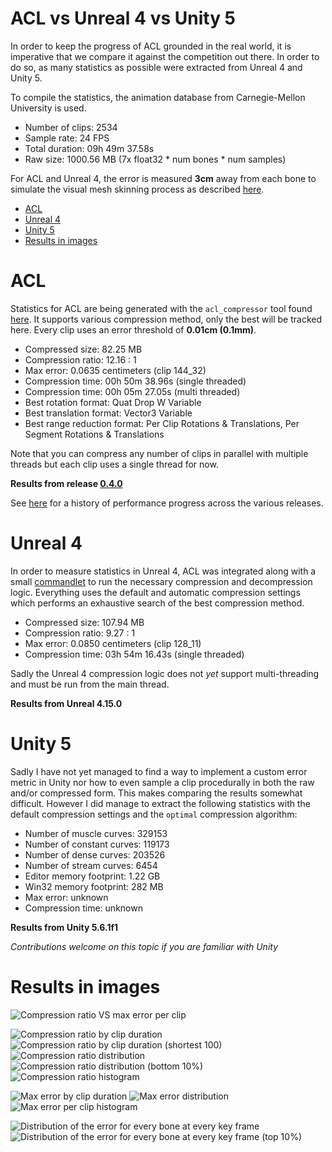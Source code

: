 # ACL vs Unreal 4 vs Unity 5

In order to keep the progress of ACL grounded in the real world, it is imperative that we compare it against the competition out there. In order to do so, as many statistics as possible were extracted from Unreal 4 and Unity 5.

To compile the statistics, the animation database from Carnegie-Mellon University is used.

*  Number of clips: 2534
*  Sample rate: 24 FPS
*  Total duration: 09h 49m 37.58s
*  Raw size: 1000.56 MB (7x float32 * num bones * num samples)

For ACL and Unreal 4, the error is measured **3cm** away from each bone to simulate the visual mesh skinning process as described [here](error_metrics.md).

*  [ACL](acl_vs_ue4_vs_unity.md#acl)
*  [Unreal 4](acl_vs_ue4_vs_unity.md#unreal-4)
*  [Unity 5](acl_vs_ue4_vs_unity.md#unity-5)
*  [Results in images](acl_vs_ue4_vs_unity.md#results-in-images)

# ACL

Statistics for ACL are being generated with the `acl_compressor` tool found [here](../tools/acl_compressor). It supports various compression method, only the best will be tracked here. Every clip uses an error threshold of **0.01cm (0.1mm)**.

*  Compressed size: 82.25 MB
*  Compression ratio: 12.16 : 1
*  Max error: 0.0635 centimeters (clip 144_32)
*  Compression time: 00h 50m 38.96s (single threaded)
*  Compression time: 00h 05m 27.05s (multi threaded)
*  Best rotation format: Quat Drop W Variable
*  Best translation format: Vector3 Variable
*  Best range reduction format: Per Clip Rotations & Translations, Per Segment Rotations & Translations

Note that you can compress any number of clips in parallel with multiple threads but each clip uses a single thread for now.

**Results from release [0.4.0](https://github.com/nfrechette/acl/releases/tag/v0.4.0)**

See [here](performance_history.md) for a history of performance progress across the various releases.

# Unreal 4

In order to measure statistics in Unreal 4, ACL was integrated along with a small [commandlet](../tools/ue4_stats_dump) to run the necessary compression and decompression logic. Everything uses the default and automatic compression settings which performs an exhaustive search of the best compression method.

*  Compressed size: 107.94 MB
*  Compression ratio: 9.27 : 1
*  Max error: 0.0850 centimeters (clip 128_11)
*  Compression time: 03h 54m 16.43s (single threaded)

Sadly the Unreal 4 compression logic does not *yet* support multi-threading and must be run from the main thread.

**Results from Unreal 4.15.0**

# Unity 5

Sadly I have not yet managed to find a way to implement a custom error metric in Unity nor how to even sample a clip procedurally in both the raw and/or compressed form. This makes comparing the results somewhat difficult. However I did manage to extract the following statistics with the default compression settings and the `optimal` compression algorithm:

*  Number of muscle curves: 329153
*  Number of constant curves: 119173
*  Number of dense curves: 203526
*  Number of stream curves: 6454
*  Editor memory footprint: 1.22 GB
*  Win32 memory footprint: 282 MB
*  Max error: unknown
*  Compression time: unknown

**Results from Unity 5.6.1f1**

*Contributions welcome on this topic if you are familiar with Unity*

# Results in images

![Compression ratio VS max error per clip](images/acl_compression_ratio_vs_max_error.png)


![Compression ratio by clip duration](images/acl_compression_ratio_by_duration.png)
![Compression ratio by clip duration (shortest 100)](images/acl_compression_ratio_by_duration_shortest_100.png)
![Compression ratio distribution](images/acl_compression_ratio_distribution.png)
![Compression ratio distribution (bottom 10%)](images/acl_compression_ratio_distribution_bottom_10.png)
![Compression ratio histogram](images/acl_compression_ratio_histogram.png)


![Max error by clip duration](images/acl_max_clip_error_by_duration.png)
![Max error distribution](images/acl_max_error_distribution.png)
![Max error per clip histogram](images/acl_max_error_histogram.png)


![Distribution of the error for every bone at every key frame](images/acl_exhaustive_error.png)
![Distribution of the error for every bone at every key frame (top 10%)](images/acl_exhaustive_error_top_10.png)
